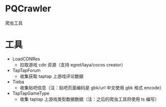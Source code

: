 # PQCrawler

爬虫工具

# 工具

- LoadCDNRes
  - 拉取游戏 cdn 资源（支持 egret/laya/cocos creator）
- TapTapForum
  - 收集获取 taptap 上游戏评论数据
- Tieba
  - 收集贴吧信息（注：贴吧页面编码是 gbk/url 中文使用 gbk 格式 encode）
- TapTapGameType
  - 收集 taptap 上游戏类型数据数据（注：之后的爬虫工具将使用 ts 编写）
